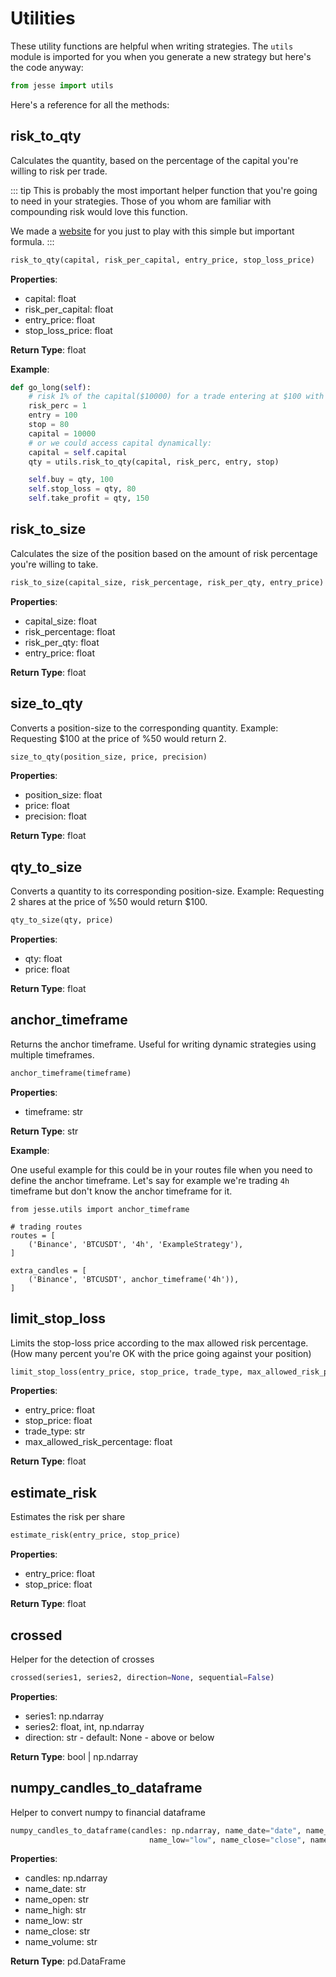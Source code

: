 # Utilities

These utility functions are helpful when writing strategies. The `utils` module is imported for you when you generate a new strategy but here's the code anyway:

```py
from jesse import utils
```

Here's a reference for all the methods:

## risk\_to\_qty

Calculates the quantity, based on the percentage of the capital you're willing to risk per trade.

::: tip
This is probably the most important helper function that you're going to need in your strategies. Those of you whom are familiar with compounding risk would love this function.

We made a [website](https://positionsizingcalculator.netlify.app) for you just to play with this simple but important formula.
:::

```py
risk_to_qty(capital, risk_per_capital, entry_price, stop_loss_price)
```

**Properties**:

-   capital: float
-   risk_per_capital: float
-   entry_price: float
-   stop_loss_price: float

**Return Type**: float

**Example**:

```py
def go_long(self):
    # risk 1% of the capital($10000) for a trade entering at $100 with the stop-loss at $80
    risk_perc = 1
    entry = 100
    stop = 80
    capital = 10000
    # or we could access capital dynamically:
    capital = self.capital
    qty = utils.risk_to_qty(capital, risk_perc, entry, stop)

    self.buy = qty, 100
    self.stop_loss = qty, 80
    self.take_profit = qty, 150
```

## risk\_to\_size

Calculates the size of the position based on the amount of risk percentage you're willing to take.

```py
risk_to_size(capital_size, risk_percentage, risk_per_qty, entry_price)
```

**Properties**:

-   capital_size: float
-   risk_percentage: float
-   risk_per_qty: float
-   entry_price: float

**Return Type**: float

## size\_to\_qty

Converts a position-size to the corresponding quantity.
Example: Requesting \$100 at the price of %50 would return 2.

```py
size_to_qty(position_size, price, precision)
```

**Properties**:

-   position_size: float
-   price: float
-   precision: float

**Return Type**: float

## qty\_to\_size

Converts a quantity to its corresponding position-size.
Example: Requesting 2 shares at the price of %50 would return \$100.

```py
qty_to_size(qty, price)
```

**Properties**:

-   qty: float
-   price: float

**Return Type**: float

## anchor_timeframe

Returns the anchor timeframe. Useful for writing dynamic strategies using multiple timeframes.

```py
anchor_timeframe(timeframe)
```

**Properties**:

-   timeframe: str

**Return Type**: str

**Example**:

One useful example for this could be in your routes file when you need to define the anchor timeframe. Let's say for example we're trading `4h` timeframe but don't know the anchor timeframe for it.

```py{9}
from jesse.utils import anchor_timeframe

# trading routes
routes = [
    ('Binance', 'BTCUSDT', '4h', 'ExampleStrategy'),
]

extra_candles = [
    ('Binance', 'BTCUSDT', anchor_timeframe('4h')),
]
```

## limit\_stop\_loss

Limits the stop-loss price according to the max allowed risk percentage. (How many percent you're OK with the price going against your position)

```py
limit_stop_loss(entry_price, stop_price, trade_type, max_allowed_risk_percentage)
```

**Properties**:

-   entry_price: float
-   stop_price: float
-   trade_type: str
-   max_allowed_risk_percentage: float

**Return Type**: float

## estimate\_risk

Estimates the risk per share

```py
estimate_risk(entry_price, stop_price)
```

**Properties**:

-   entry_price: float
-   stop_price: float

**Return Type**: float

## crossed

Helper for the detection of crosses

```py
crossed(series1, series2, direction=None, sequential=False)
```

**Properties**:

-   series1: np.ndarray
-   series2: float, int, np.ndarray
-   direction: str - default: None - above or below

**Return Type**: bool | np.ndarray

## numpy\_candles\_to\_dataframe

Helper to convert numpy to financial dataframe

```py
numpy_candles_to_dataframe(candles: np.ndarray, name_date="date", name_open="open", name_high="high",
                               name_low="low", name_close="close", name_volume="volume")
```

**Properties**:

-   candles: np.ndarray
-   name_date: str
-   name_open: str
-   name_high: str
-   name_low: str
-   name_close: str
-   name_volume: str

**Return Type**: pd.DataFrame
